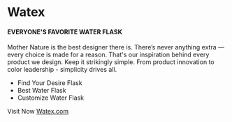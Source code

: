 # Watex
#### EVERYONE'S FAVORITE WATER FLASK
Mother Nature is the best designer there is. There’s never anything extra —every choice is made for a reason. That's our inspiration behind every product we design. Keep it strikingly simple. From product innovation to color leadership - simplicity drives all.

- Find Your Desire Flask
- Best Water Flask
- Customize Water Flask

Visit Now [Watex.com](https://watex-59d2c.web.app/)